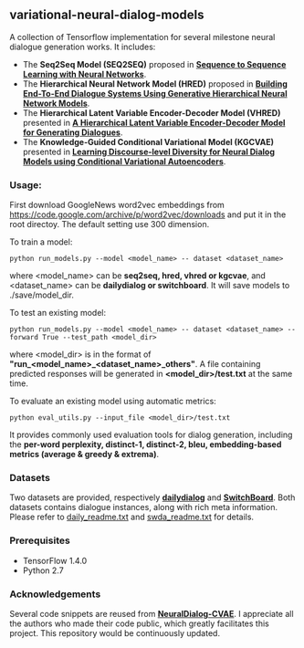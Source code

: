 ## variational-neural-dialog-models

A collection of Tensorflow implementation for several milestone neural dialogue generation works. It includes: 

 - The **Seq2Seq Model (SEQ2SEQ)** proposed in [**Sequence to Sequence Learning with Neural Networks**](https://papers.nips.cc/paper/5346-sequence-to-sequence-learning-with-neural-networks.pdf).
 - The **Hierarchical Neural Network Model (HRED)** proposed in [**Building End-To-End Dialogue Systems Using Generative Hierarchical Neural Network Models**](https://arxiv.org/pdf/1507.04808.pdf).
 - The **Hierarchical Latent Variable Encoder-Decoder Model (VHRED)** presented in [**A Hierarchical Latent Variable Encoder-Decoder Model for Generating Dialogues**](https://arxiv.org/pdf/1605.06069.pdf).
 - The **Knowledge-Guided Conditional Variational Model (KGCVAE)** presented in [**Learning Discourse-level Diversity for Neural Dialog Models using Conditional Variational Autoencoders**](https://arxiv.org/pdf/1703.10960.pdf).
 
 
 ### Usage: 
 
First download GoogleNews word2vec embeddings from https://code.google.com/archive/p/word2vec/downloads and put it in the root directoy. The default setting use 300 dimension.
 
 To train a model: 
 
	python run_models.py --model <model_name> -- dataset <dataset_name>
where <model_name> can be **seq2seq, hred, vhred or kgcvae**, and <dataset_name> can be **dailydialog or switchboard**. It will save models to ./save/model_dir.

 To test an existing model: 
 
	python run_models.py --model <model_name> -- dataset <dataset_name> --forward True --test_path <model_dir>
where <model_dir> is in the format of **"run_<model_name>_<dataset_name>_others"**. A file containing predicted responses will be generated in **<model_dir>/test.txt** at the same time.

 To evaluate an existing model using automatic metrics: 
 
	python eval_utils.py --input_file <model_dir>/test.txt
It provides commonly used evaluation tools for dialog generation, including the **per-word perplexity, distinct-1, distinct-2, bleu, embedding-based metrics (average & greedy & extrema)**.


### Datasets

Two datasets are provided, respectively [**dailydialog**](https://arxiv.org/abs/1710.03957) and [**SwitchBoard**](http://compprag.christopherpotts.net/swda.html). Both datasets contains dialogue instances, along with rich meta information. Please refer to [daily_readme.txt](https://github.com/zheng-yanan/variational-neural-dialog-models/blob/master/data/dailydialog/ReadMe.txt) and [swda_readme.txt](https://github.com/zheng-yanan/variational-neural-dialog-models/blob/master/data/switchboard/ReadMe.txt) for details.

### Prerequisites
 - TensorFlow 1.4.0
 - Python 2.7

### Acknowledgements

Several code snippets are reused from [**NeuralDialog-CVAE**](https://github.com/snakeztc/NeuralDialog-CVAE). I appreciate all the authors who made their code public, which greatly facilitates this project. This repository would be continuously updated.
